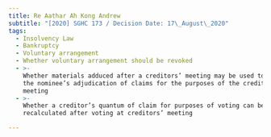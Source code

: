 ```yaml
---
title: Re Aathar Ah Kong Andrew
subtitle: "[2020] SGHC 173 / Decision Date: 17\_August\_2020"
tags:
  - Insolvency Law
  - Bankruptcy
  - Voluntary arrangement
  - Whether voluntary arrangement should be revoked
  - >-
    Whether materials adduced after a creditors’ meeting may be used to justify
    the nominee’s adjudication of claims for the purposes of the creditors’
    meeting
  - >-
    Whether a creditor’s quantum of claim for purposes of voting can be
    recalculated after voting at creditors’ meeting

---
```

